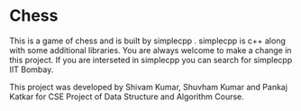 # Chess
This is a game of chess and is built by simplecpp . simplecpp is c++ along with some additional libraries. You are always welcome to make a change in this project. If you are interseted in simplecpp you can search for simplecpp IIT Bombay.

This project was developed by Shivam Kumar, Shuvham Kumar and Pankaj Katkar for CSE Project of Data Structure and Algorithm Course.
